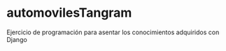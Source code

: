 # automovilesTangram
Ejercicio de programación para asentar los conocimientos adquiridos con Django
